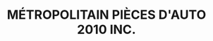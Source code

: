 ---
title: "MÉTROPOLITAIN PIÈCES D'AUTO 2010 INC."
url: /laval/metropolitain-pieces-dauto-2010-inc/
shop: Reifen
---